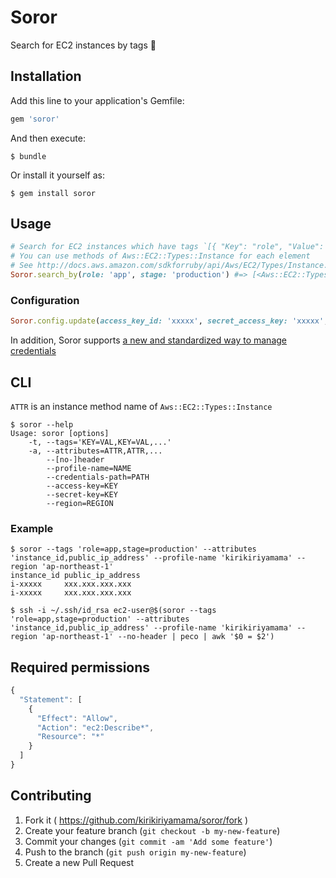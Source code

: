 # Soror

Search for EC2 instances by tags :mag_right:

## Installation

Add this line to your application's Gemfile:

```ruby
gem 'soror'
```

And then execute:

```
$ bundle
```

Or install it yourself as:

```
$ gem install soror
```

## Usage

```ruby
# Search for EC2 instances which have tags `[{ "Key": "role", "Value": "app" }, { "Key": "stage", "Value": "production" }]`
# You can use methods of Aws::EC2::Types::Instance for each element
# See http://docs.aws.amazon.com/sdkforruby/api/Aws/EC2/Types/Instance.html
Soror.search_by(role: 'app', stage: 'production') #=> [<Aws::EC2::Types::Instance>, ...]
```

### Configuration

```ruby
Soror.config.update(access_key_id: 'xxxxx', secret_access_key: 'xxxxx', region: 'ap-northeast-1')
```

In addition, Soror supports [a new and standardized way to manage credentials](http://blogs.aws.amazon.com/security/post/Tx3D6U6WSFGOK2H/A-New-and-Standardized-Way-to-Manage-Credentials-in-the-AWS-SDKs)

## CLI

`ATTR` is an instance method name of `Aws::EC2::Types::Instance`

```
$ soror --help
Usage: soror [options]
    -t, --tags='KEY=VAL,KEY=VAL,...'
    -a, --attributes=ATTR,ATTR,...
        --[no-]header
        --profile-name=NAME
        --credentials-path=PATH
        --access-key=KEY
        --secret-key=KEY
        --region=REGION
```

### Example

```
$ soror --tags 'role=app,stage=production' --attributes 'instance_id,public_ip_address' --profile-name 'kirikiriyamama' --region 'ap-northeast-1'
instance_id public_ip_address
i-xxxxx     xxx.xxx.xxx.xxx
i-xxxxx     xxx.xxx.xxx.xxx
```

```
$ ssh -i ~/.ssh/id_rsa ec2-user@$(soror --tags 'role=app,stage=production' --attributes 'instance_id,public_ip_address' --profile-name 'kirikiriyamama' --region 'ap-northeast-1' --no-header | peco | awk '$0 = $2')
```

## Required permissions

```js
{
  "Statement": [
    {
      "Effect": "Allow",
      "Action": "ec2:Describe*",
      "Resource": "*"
    }
  ]
}
```

## Contributing

1. Fork it ( https://github.com/kirikiriyamama/soror/fork )
2. Create your feature branch (`git checkout -b my-new-feature`)
3. Commit your changes (`git commit -am 'Add some feature'`)
4. Push to the branch (`git push origin my-new-feature`)
5. Create a new Pull Request
